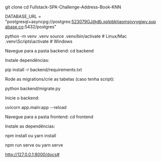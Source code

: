 <!-- ========== Clone o repositório: ========== -->

git clone <url-do-repositorio>
cd Fullstack-SPA-Challenge-Address-Book-KNN

<!-- ========== Configurar banco de dados PostgreSQL: ========== -->

DATABASE_URL = "postgresql+asyncpg://postgres:523079GJ@db.xplpbktjaomsjvvygjwv.supabase.co:5432/postgres"

<!-- ========== Crie e ative seu ambiente virtual: ========== -->

python -m venv .venv
source .venv/bin/activate # Linux/Mac
.venv\Scripts\activate # Windows

<!-- ========== BACKEND ========== -->

Navegue para a pasta backend: cd backend

Instale dependências:

pip install -r backend/requirements.txt

Rode as migrations/crie as tabelas (caso tenha script):

python backend/migrate.py

Inicie o backend:

uvicorn app.main:app --reload

<!-- ========== FRONTEND ========== -->

Navegue para a pasta frontend: cd frontend

Instale as dependências:

npm install
ou
yarn install

npm run serve
ou
yarn serve

<!-- ========== Docs swegger: ========== -->

http://127.0.0.1:8000/docs#
